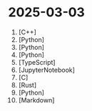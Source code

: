 # 2025-03-03

1. [](https://github.comundefined "Truly independent web browser") [C++]
2. [](https://github.comundefined "Toolkit for linearizing PDFs for LLM datasets/training") [Python]
3. [](https://github.comundefined "The python library for real-time communication") [Python]
4. [](https://github.comundefined "Vision agent") [Python]
5. [](https://github.comundefined "High performance self-hosted photo and video management solution.") [TypeScript]
6. [](https://github.comundefined "21 Lessons, Get Started Building with Generative AI 🔗 https://microsoft.github.io/generative-ai-for-beginners/") [JupyterNotebook]
7. [](https://github.comundefined "High performance UI layout library in C.") [C]
8. [](https://github.comundefined "The trust-minimized, zero-knowledge bridging protocol, designed for censorship resistance, extremely high security, and usage in decentralized finance.") [Rust]
9. [](https://github.comundefined "OCRmyPDF adds an OCR text layer to scanned PDF files, allowing them to be searched") [Python]
10. [](https://github.comundefined "Master programming by recreating your favorite technologies from scratch.") [Markdown]
